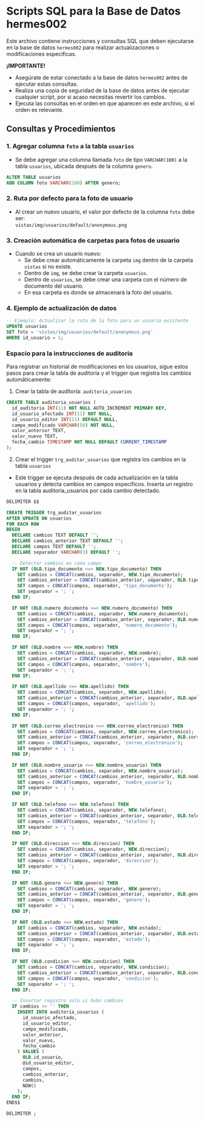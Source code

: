# Scripts SQL para la Base de Datos hermes002

Este archivo contiene instrucciones y consultas SQL que deben ejecutarse en la base de datos `hermes002` para realizar actualizaciones o modificaciones específicas.

**¡IMPORTANTE!**

* Asegúrate de estar conectado a la base de datos `hermes002` antes de ejecutar estas consultas.
* Realiza una copia de seguridad de la base de datos antes de ejecutar cualquier script, por si acaso necesitas revertir los cambios.
* Ejecuta las consultas en el orden en que aparecen en este archivo, si el orden es relevante.

## Consultas y Procedimientos

### 1. Agregar columna `foto` a la tabla `usuarios`

- Se debe agregar una columna llamada `foto` de tipo `VARCHAR(100)` a la tabla `usuarios`, ubicada después de la columna `genero`.

```sql
ALTER TABLE usuarios
ADD COLUMN foto VARCHAR(100) AFTER genero;
```

### 2. Ruta por defecto para la foto de usuario

- Al crear un nuevo usuario, el valor por defecto de la columna `foto` debe ser:  
    `vistas/img/usuarios/default/anonymous.png`

### 3. Creación automática de carpetas para fotos de usuario

- Cuando se crea un usuario nuevo:
    - Se debe crear automáticamente la carpeta `img` dentro de la carpeta `vistas` si no existe.
    - Dentro de `img`, se debe crear la carpeta `usuarios`.
    - Dentro de `usuarios`, se debe crear una carpeta con el número de documento del usuario.
    - En esa carpeta es donde se almacenará la foto del usuario.

### 4. Ejemplo de actualización de datos

```sql
-- Ejemplo: Actualizar la ruta de la foto para un usuario existente
UPDATE usuarios
SET foto = 'vistas/img/usuarios/default/anonymous.png'
WHERE id_usuario = 1;
```


### Espacio para la instrucciones de auditoria 
Para registrar un historial de modificaciones en los usuarios, sigue estos pasos para crear la tabla de auditoría y el trigger que registra los cambios automáticamente:
1. Crear la tabla de auditoría: `auditoria_usuarios` 
```sql
CREATE TABLE auditoria_usuarios (
  id_auditoria INT(11) NOT NULL AUTO_INCREMENT PRIMARY KEY,
  id_usuario_afectado INT(11) NOT NULL,
  id_usuario_editor INT(11) DEFAULT NULL,
  campo_modificado VARCHAR(50) NOT NULL,
  valor_anterior TEXT,
  valor_nuevo TEXT,
  fecha_cambio TIMESTAMP NOT NULL DEFAULT CURRENT_TIMESTAMP
);
```
2. Crear el trigger `trg_auditar_usuarios` que registra los cambios en la tabla `usuarios`
- Este trigger se ejecuta después de cada actualización en la tabla usuarios y detecta cambios en campos específicos. Inserta un registro en la tabla auditoria_usuarios por cada cambio detectado.
```sql
DELIMITER $$

CREATE TRIGGER trg_auditar_usuarios
AFTER UPDATE ON usuarios
FOR EACH ROW
BEGIN
  DECLARE cambios TEXT DEFAULT '';
  DECLARE cambios_anterior TEXT DEFAULT '';
  DECLARE campos TEXT DEFAULT '';
  DECLARE separador VARCHAR(3) DEFAULT '';

  -- Detectar cambios en cada campo
  IF NOT (OLD.tipo_documento <=> NEW.tipo_documento) THEN
    SET cambios = CONCAT(cambios, separador, NEW.tipo_documento);
    SET cambios_anterior = CONCAT(cambios_anterior, separador, OLD.tipo_documento);
    SET campos = CONCAT(campos, separador, 'tipo_documento');
    SET separador = '; ';
  END IF;

  IF NOT (OLD.numero_documento <=> NEW.numero_documento) THEN
    SET cambios = CONCAT(cambios, separador, NEW.numero_documento);
    SET cambios_anterior = CONCAT(cambios_anterior, separador, OLD.numero_documento);
    SET campos = CONCAT(campos, separador, 'numero_documento');
    SET separador = '; ';
  END IF;

  IF NOT (OLD.nombre <=> NEW.nombre) THEN
    SET cambios = CONCAT(cambios, separador, NEW.nombre);
    SET cambios_anterior = CONCAT(cambios_anterior, separador, OLD.nombre);
    SET campos = CONCAT(campos, separador, 'nombre');
    SET separador = '; ';
  END IF;

  IF NOT (OLD.apellido <=> NEW.apellido) THEN
    SET cambios = CONCAT(cambios, separador, NEW.apellido);
    SET cambios_anterior = CONCAT(cambios_anterior, separador, OLD.apellido);
    SET campos = CONCAT(campos, separador, 'apellido');
    SET separador = '; ';
  END IF;

  IF NOT (OLD.correo_electronico <=> NEW.correo_electronico) THEN
    SET cambios = CONCAT(cambios, separador, NEW.correo_electronico);
    SET cambios_anterior = CONCAT(cambios_anterior, separador, OLD.correo_electronico);
    SET campos = CONCAT(campos, separador, 'correo_electronico');
    SET separador = '; ';
  END IF;

  IF NOT (OLD.nombre_usuario <=> NEW.nombre_usuario) THEN
    SET cambios = CONCAT(cambios, separador, NEW.nombre_usuario);
    SET cambios_anterior = CONCAT(cambios_anterior, separador, OLD.nombre_usuario);
    SET campos = CONCAT(campos, separador, 'nombre_usuario');
    SET separador = '; ';
  END IF;

  IF NOT (OLD.telefono <=> NEW.telefono) THEN
    SET cambios = CONCAT(cambios, separador, NEW.telefono);
    SET cambios_anterior = CONCAT(cambios_anterior, separador, OLD.telefono);
    SET campos = CONCAT(campos, separador, 'telefono');
    SET separador = '; ';
  END IF;

  IF NOT (OLD.direccion <=> NEW.direccion) THEN
    SET cambios = CONCAT(cambios, separador, NEW.direccion);
    SET cambios_anterior = CONCAT(cambios_anterior, separador, OLD.direccion);
    SET campos = CONCAT(campos, separador, 'direccion');
    SET separador = '; ';
  END IF;

  IF NOT (OLD.genero <=> NEW.genero) THEN
    SET cambios = CONCAT(cambios, separador, NEW.genero);
    SET cambios_anterior = CONCAT(cambios_anterior, separador, OLD.genero);
    SET campos = CONCAT(campos, separador, 'genero');
    SET separador = '; ';
  END IF;

  IF NOT (OLD.estado <=> NEW.estado) THEN
    SET cambios = CONCAT(cambios, separador, NEW.estado);
    SET cambios_anterior = CONCAT(cambios_anterior, separador, OLD.estado);
    SET campos = CONCAT(campos, separador, 'estado');
    SET separador = '; ';
  END IF;

  IF NOT (OLD.condicion <=> NEW.condicion) THEN
    SET cambios = CONCAT(cambios, separador, NEW.condicion);
    SET cambios_anterior = CONCAT(cambios_anterior, separador, OLD.condicion);
    SET campos = CONCAT(campos, separador, 'condicion');
    SET separador = '; ';
  END IF;

  -- Insertar registro solo si hubo cambios
  IF cambios <> '' THEN
    INSERT INTO auditoria_usuarios (
      id_usuario_afectado,
      id_usuario_editor,
      campo_modificado,
      valor_anterior,
      valor_nuevo,
      fecha_cambio
    ) VALUES (
      OLD.id_usuario,
      @id_usuario_editor,
      campos,
      cambios_anterior,
      cambios,
      NOW()
    );
  END IF;
END$$

DELIMITER ;
```

